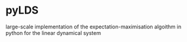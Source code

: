 # pyLDS
large-scale implementation of the expectation-maximisation algoithm in python for the linear dynamical system
